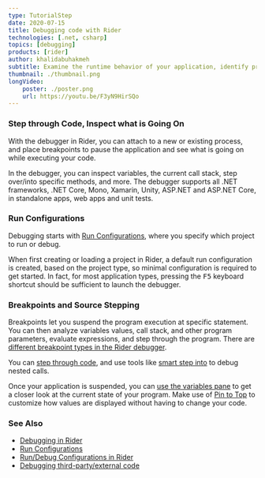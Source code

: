 ```yaml
---
type: TutorialStep
date: 2020-07-15
title: Debugging code with Rider
technologies: [.net, csharp]
topics: [debugging]
products: [rider]
author: khalidabuhakmeh
subtitle: Examine the runtime behavior of your application, identify problematic code, run through code step by step.
thumbnail: ./thumbnail.png
longVideo: 
    poster: ./poster.png
    url: https://youtu.be/F3yN9HirSQo
---
```


### Step through Code, Inspect what is Going On

With the debugger in Rider, you can attach to a new or existing process, and place breakpoints to pause the application
and see what is going on while executing your code.

In the debugger, you can inspect variables, the current call stack, step over/into specific methods, and more. The debugger
supports all .NET frameworks, .NET Core, Mono, Xamarin, Unity, ASP.NET and ASP.NET Core, in standalone apps, web apps
and unit tests.

### Run Configurations

Debugging starts with [Run Configurations](https://www.jetbrains.com/help/rider/Run_Debug_Configuration.html), where you
specify which project to run or debug.

When first creating or loading a project in Rider, a default run configuration is created, based on the project type, so
minimal configuration is required to get started. In fact, for most application types, pressing the <kbd>F5</kbd> keyboard
shortcut should be sufficient to launch the debugger.

### Breakpoints and Source Stepping

Breakpoints let you suspend the program execution at specific statement. You can then analyze variables values, call stack,
and other program parameters, evaluate expressions, and step through the program. There are [different breakpoint types in the Rider debugger](https://www.jetbrains.com/help/rider/Using_Breakpoints.html).

You can [step through code](https://www.jetbrains.com/help/rider/Stepping_Through_the_Program.html), and use tools like
[smart step into](https://www.jetbrains.com/help/rider/Stepping_Through_the_Program.html#smart_step_into) to debug nested calls.

Once your application is suspended, you can [use the variables pane](https://www.jetbrains.com/help/rider/Inspecting_Variables.html)
to get a closer look at the current state of your program. Make use of [Pin to Top](https://www.jetbrains.com/help/rider/Inspecting_Variables.html#pinned_items)
to customize how values are displayed without having to change your code.

### See Also

- [Debugging in Rider](https://www.jetbrains.com/help/rider/Debugging_Code.html)
- [Run Configurations](https://www.jetbrains.com/help/rider/Run_Debug_Configuration.html)
- [Run/Debug Configurations in Rider](https://blog.jetbrains.com/dotnet/2017/08/23/rundebug-configurations-rider/)
- [Debugging third-party/external code](https://blog.jetbrains.com/dotnet/2017/12/20/debugging-third-party-code-rider/)